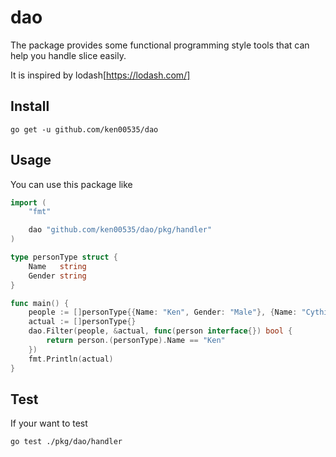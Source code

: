 # dao

The package provides some functional programming style tools that can help you handle slice easily.

It is inspired by lodash[https://lodash.com/]

## Install

```
go get -u github.com/ken00535/dao
```

## Usage

You can use this package like

```go
import (
	"fmt"

	dao "github.com/ken00535/dao/pkg/handler"
)

type personType struct {
	Name   string
	Gender string
}

func main() {
	people := []personType{{Name: "Ken", Gender: "Male"}, {Name: "Cythia", Gender: "Female"}}
	actual := []personType{}
	dao.Filter(people, &actual, func(person interface{}) bool {
		return person.(personType).Name == "Ken"
	})
	fmt.Println(actual)
}
```

## Test

If your want to test

```bash
go test ./pkg/dao/handler
```
